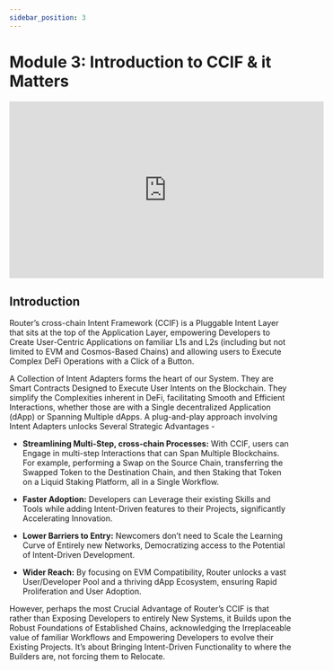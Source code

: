 ```yaml
---
sidebar_position: 3
---
```


# Module 3: Introduction to CCIF & it Matters

<iframe width="560" height="315" src="https://www.youtube.com/embed/1Hb70YkFVi8" frameborder="0" allow="accelerometer; autoplay; encrypted-media; gyroscope; picture-in-picture" allowfullscreen></iframe>

## Introduction

Router’s cross-chain Intent Framework (CCIF) is a Pluggable Intent Layer that sits at the top of the Application Layer, empowering Developers to Create User-Centric Applications on familiar L1s and L2s (including but not limited to EVM and Cosmos-Based Chains) and allowing users to Execute Complex DeFi Operations with a Click of a Button.

A Collection of Intent Adapters forms the heart of our System. They are Smart Contracts Designed to Execute User Intents on the Blockchain. They simplify the Complexities inherent in DeFi, facilitating Smooth and Efficient Interactions, whether those are with a Single decentralized Application (dApp) or Spanning Multiple dApps. A plug-and-play approach involving Intent Adapters unlocks Several Strategic Advantages -

- **Streamlining Multi-Step, cross-chain Processes:** With CCIF, users can Engage in multi-step Interactions that can Span Multiple Blockchains. For example, performing a Swap on the Source Chain, transferring the Swapped Token to the Destination Chain, and then Staking that Token on a Liquid Staking Platform, all in a Single Workflow.

- **Faster Adoption:** Developers can Leverage their existing Skills and Tools while adding Intent-Driven features to their Projects, significantly Accelerating Innovation.

- **Lower Barriers to Entry:** Newcomers don’t need to Scale the Learning Curve of Entirely new Networks, Democratizing access to the Potential of Intent-Driven Development.

- **Wider Reach:** By focusing on EVM Compatibility, Router unlocks a vast User/Developer Pool and a thriving dApp Ecosystem, ensuring Rapid Proliferation and User Adoption.

However, perhaps the most Crucial Advantage of Router’s CCIF is that rather than Exposing Developers to entirely New Systems, it Builds upon the Robust Foundations of Established Chains, acknowledging the Irreplaceable value of familiar Workflows and Empowering Developers to evolve their Existing Projects. It’s about Bringing Intent-Driven Functionality to where the Builders are, not forcing them to Relocate.
